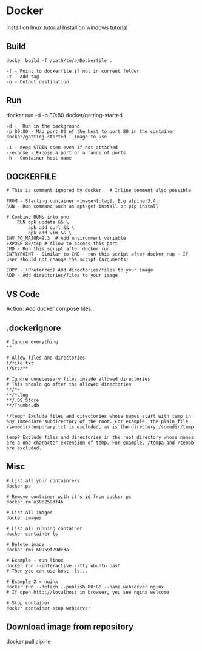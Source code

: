 # Docker

Install on linux [tutorial](https://docs.docker.com/engine/install/ubuntu/)
Install on windows [tutorial](https://docs.docker.com/docker-for-windows/install/)

## Build

    docker build -f /path/to/a/Dockerfile .

    -f - Point to dockerfile if not in current folder
    -t - Add tag
    -o - Output destination

## Run

docker run -d -p 80:80 docker/getting-started

    -d -  Run in the background
    -p 80:80 - Map port 80 of the host to port 80 in the container
    docker/getting-started - Image to use

    -i - Keep STDIN open even if not attached
    --expose - Expose a port or a range of ports
    -h - Container host name

## DOCKERFILE

    # This is comment ignored by docker.  # Inline comment also possible

    FROM - Starting container <image>[:tag]. E.g alpine:3.4,
    RUN - Run command such as apt-get install or pip install

    # Combine RUNs into one
        RUN apk update && \
            apk add curl && \
            apk add vim && \
    ENV PG_MAJOR=9.3  # Add environment variable
    EXPOSE 80/tcp # Allow to access this port
    CMD - Run this script after docker run
    ENTRYPOINT - Similar to CMD - run this script after docker run - If user should not change the script (arguments)

    COPY - (Preferred) Add directories/files to your image
    ADD - Add directories/files to your image

## VS Code

Action: Add docker compose files...

## .dockerignore

    # Ignore everything
    **

    # Allow files and directories
    !/file.txt
    !/src/**

    # Ignore unnecessary files inside allowed directories
    # This should go after the allowed directories
    **/*~
    **/*.log
    **/.DS_Store
    **/Thumbs.db

    */temp* Exclude files and directories whose names start with temp in any immediate subdirectory of the root. For example, the plain file /somedir/temporary.txt is excluded, as is the directory /somedir/temp.

    temp? Exclude files and directories in the root directory whose names are a one-character extension of temp. For example, /tempa and /tempb are excluded.

## Misc

    # List all your containrers
    docker ps

    # Remove container with it's id from docker ps
    docker rm a39c259df46

    # List all images
    docker images

    # List all running container
    docker container ls

    # Delete image
    docker rmi 60959f29de3a

    # Example - run linux
    docker run --interactive --tty ubuntu bash
    # Then you can use host, ls...

    # Example 2 = nginx
    docker run --detach --publish 80:80 --name webserver nginx
    # If open http://localhost in browser, you see nginx welcome

    # Stop container
    docker container stop webserver

## Download image from repository

docker pull alpine
